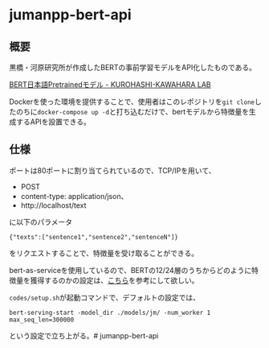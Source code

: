 # jumanpp-bert-api


## 概要


黒橋・河原研究所が作成したBERTの事前学習モデルをAPI化したものである。


[BERT日本語Pretrainedモデル - KUROHASHI-KAWAHARA LAB](http://nlp.ist.i.kyoto-u.ac.jp/index.php?BERT%E6%97%A5%E6%9C%AC%E8%AA%9EPretrained%E3%83%A2%E3%83%87%E3%83%AB)


Dockerを使った環境を提供することで、使用者はこのレポジトリを`git clone`したのちに`docker-compose up -d`と打ち込むだけで、bertモデルから特徴量を生成するAPIを設置できる。



## 仕様


ポートは80ポートに割り当てられているので、TCP/IPを用いて、


- POST
- content-type: application/json、
- http://localhost/text


に以下のパラメータ


```
{"texts":["sentence1","sentence2","sentenceN"]} 
```


をリクエストすることで、特徴量を受け取ることができる。


bert-as-serviceを使用しているので、BERTの12/24層のうちからどのように特徴量を獲得するのかの設定は、[こちら](https://github.com/hanxiao/bert-as-service)を参考にして欲しい。




`codes/setup.sh`が起動コマンドで、デフォルトの設定では、

```
bert-serving-start -model_dir ./models/jm/ -num_worker 1 max_seq_len=300000
```

という設定で立ち上がる。# jumanpp-bert-api
